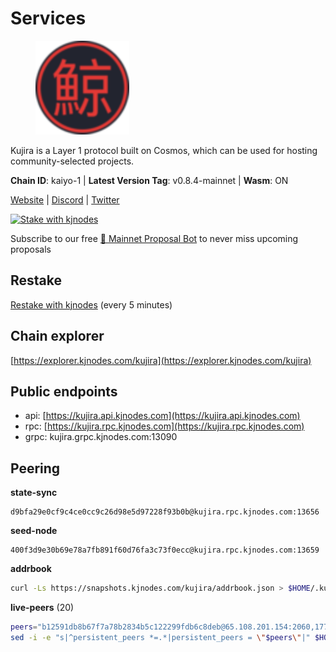 # Services

<figure><img src="https://raw.githubusercontent.com/kj89/cosmos-images/main/logos/kujira.png" width="150" alt=""><figcaption></figcaption></figure>

Kujira is a Layer 1 protocol built on Cosmos, which can be used for  hosting community-selected projects.

**Chain ID**: kaiyo-1 | **Latest Version Tag**: v0.8.4-mainnet | **Wasm**: ON

[Website](https://kujira.app) | [Discord](https://discord.gg/teamkujira) | [Twitter](https://twitter.com/TeamKujira)

[![Stake with kjnodes](https://i.ibb.co/cr44Q8j/button-stake-with-kjnodes.png)](https://restake.app/kujira/kujiravaloper1tnuqj73jfn3724lqz34c27tuv80nv336sadqym)

Subscribe to our free [🤖 Mainnet Proposal Bot](https://t.me/kjnodes_proposal_bot) to never miss upcoming proposals

## Restake

[Restake with kjnodes](https://restake.app/kujira/kujiravaloper1tnuqj73jfn3724lqz34c27tuv80nv336sadqym) (every 5 minutes)
## Chain explorer
[https://explorer.kjnodes.com/kujira](https://explorer.kjnodes.com/kujira)

## Public endpoints

* api: [https://kujira.api.kjnodes.com](https://kujira.api.kjnodes.com)
* rpc: [https://kujira.rpc.kjnodes.com](https://kujira.rpc.kjnodes.com)
* grpc: kujira.grpc.kjnodes.com:13090

## Peering

**state-sync**

```text
d9bfa29e0cf9c4ce0cc9c26d98e5d97228f93b0b@kujira.rpc.kjnodes.com:13656
```

**seed-node**

```text
400f3d9e30b69e78a7fb891f60d76fa3c73f0ecc@kujira.rpc.kjnodes.com:13659
```

**addrbook**
```bash
curl -Ls https://snapshots.kjnodes.com/kujira/addrbook.json > $HOME/.kujira/config/addrbook.json
```

**live-peers** (20)
```bash
peers="b12591db8b67f7a78b2834b5c122299fdb6c8deb@65.108.201.154:2060,177872437b2a31ebb0fb740ba5bd32b0be99e280@5.79.74.229:31095,6cceba286b498d4a1931f85e35ea0fa433373057@88.198.128.174:26656,1a781f294b8c30ab0b4e54494359263e9b389ebb@141.94.219.133:11756,0393c19b176d1cf8bc560c5a8fa990301deb1a7e@95.216.235.54:26656,e81c56107cc4506c1d6645cbe64f115beaccef26@34.69.24.60:26656,da2673cf09dc2c124947827f4cf5e7c17114d504@142.132.202.98:26656,a7e7864f241db457f38d8e5b5b3c3de989dea2fe@66.94.126.62:26656,97e4468ac589eac505a800411c635b14511a61bb@5.9.239.238:26656,fa57c7c253be46ad9f696ee2f2c1d72cbc6a1591@146.59.52.135:31095,d6d14f99ef25c8ffee6fa4afca40fece0c1ab9fe@107.181.229.154:20656,5ae54af5483ff090e57a51f9f3568490373e2419@135.181.26.211:26656,ecafd5cadaf3526a588550a7bc343ce2670c988d@185.16.39.231:26656,4af5ea231c2fe1ca8174fb627e65bc09564f313b@45.143.196.110:11856,3a15fa46fe0a27d4ee60497a470a8c91911a9e5e@15.235.66.89:11756,09076c7908db88316498cf4cd4702a8d269e0da9@15.235.114.85:26656,82588f011491c6100d922d133f52fc23460b9231@95.217.91.238:26656,66c551ebcb68fe343c7e2720593dc47426813a68@93.189.30.101:26656,6cf8b25d99bacca213c1d762e8d9ea21636fea41@178.211.139.222:26656,d9bfa29e0cf9c4ce0cc9c26d98e5d97228f93b0b@65.109.88.38:13656"
sed -i -e "s|^persistent_peers *=.*|persistent_peers = \"$peers\"|" $HOME/.kujira/config/config.toml
```

